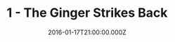 ---
title: "1 - The Ginger Strikes Back"
date: "2016-01-17T21:00:00.000Z"
type: podcast
tags:
  - podcast
audioUrl: "https://episodes.hunchpig.audio/0001.mp3"
summary: |
  Ian and Matt answer life's big questions, like the meaning of extraordinary, why Ian has a cat, zero-based vs. one-based numbering, time travel, who should be considered Americans, whether or not we have free will, designing in the Bauhaus style with cardboard boxes, the etymology of pigeonholing, virtual reality, virtual empathy, attempting to be more deliberate, lacking a filter, and playing Descent.
---